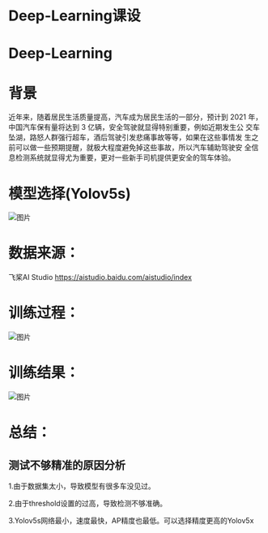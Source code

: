 # Deep-Learning课设
# Deep-Learning

# 背景

近年来，随着居民生活质量提高，汽车成为居民生活的一部分，预计到 2021 年，中国汽车保有量将达到 3 亿辆，安全驾驶就显得特别重要，例如近期发生公 交车坠湖，路怒人群强行超车，酒后驾驶引发悲痛事故等等，如果在这些事情发 生之前可以做一些预期提醒，就极大程度避免掉这些事故，所以汽车辅助驾驶安 全信息检测系统就显得尤为重要，更对一些新手司机提供更安全的驾车体验。

# 模型选择(Yolov5s)
![图片](https://user-images.githubusercontent.com/75561983/119947226-19ad0300-bfca-11eb-8325-10baae1d38b0.png)


# 数据来源：

飞桨AI Studio  https://aistudio.baidu.com/aistudio/index

# 训练过程：

![图片](https://user-images.githubusercontent.com/75561983/119947309-31848700-bfca-11eb-9086-da7592428190.png)


# 训练结果：
![图片](https://user-images.githubusercontent.com/75561983/119947375-3fd2a300-bfca-11eb-898c-397c1d69382f.png)


# 总结：

## 测试不够精准的原因分析

1.由于数据集太小，导致模型有很多车没见过。

2.由于threshold设置的过高，导致检测不够准确。

3.Yolov5s网络最小，速度最快，AP精度也最低。可以选择精度更高的Yolov5x
